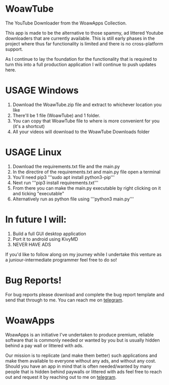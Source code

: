 # WoawTube
The YouTube Downloader from the WoawApps Collection.

This app is made to be the alternative to those spammy, ad littered Youtube downloaders that are currently available.
This is still early phases in the project where thus far functionality is limited and there is no cross-platform support.

As I continue to lay the foundation for the functionality that is required to turn this into a full production application
I will continue to push updates here.

# USAGE Windows
1. Download the WoawTube.zip file and extract to whichever location you like
2. There'll be 1 file (WoawTube) and 1 folder.
3. You can copy that WoawTube file to where is more convenient for you (it's a shortcut)
4. All your videos will download to the WoawTube Downloads folder

# USAGE Linux
1. Download the requirements.txt file and the main.py
2. In the directire of the requirements.txt and main.py file open a terminal
3. You'll need pip3 '''sudo apt install python3-pip'''
4. Next run '''pip3 install requirements.txt'''
5. From there you can make the main.py executable by right clicking on it and ticking "executable"
6. Alternatively run as python file using '''python3 main.py'''

# In future I will:
1. Build a full GUI desktop application
2. Port it to android using KivyMD
3. NEVER HAVE ADS

If you'd like to follow along on my journey while I undertake this venture as a juniour-intermediate programmer feel free to do so!

# Bug Reports!
For bug reports please download and complete the bug report template and send that through to me. You can reach me on [telegram](https://t.me/isit_reallyme).

# WoawApps
WoawApps is an initiative I've undertaken to produce premium, reliable software that is commonly needed or wanted by you but is usually hidden behind a 
pay wall or littered with ads.

Our mission is to replicate (and make them better) such applications and make them available to everyone without any ads, and without any cost. Should you
have an app in mind that is often needed/wanted by many people that is hidden behind paywalls or littered with ads feel free to reach out and request it
by reaching out to me on [telegram](https://t.me/isit_reallyme).
